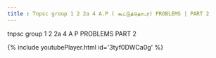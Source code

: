 ```yaml
---
title : Tnpsc group 1 2 2a 4 A.P ( கூட்டுத்தொடர்) PROBLEMS | PART 2
---
```


tnpsc group 1 2 2a 4 A P PROBLEMS PART 2



{% include youtubePlayer.html id='3tyf0DWCa0g' %}
